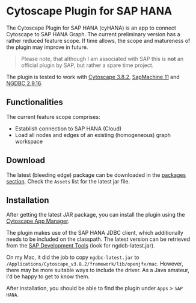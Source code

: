 # Cytoscape Plugin for SAP HANA
The Cytoscape Plugin for SAP HANA (cyHANA) is an app to connect Cytoscape to SAP HANA Graph. The current preliminary version has a rather reduced feature scope. If time allows, the scope and matureness of the plugin may improve in future.

> Please note, that although I am associated with SAP this is **not** an official plugin by SAP, but rather a spare time project.

The plugin is tested to work with [Cytoscape 3.8.2](https://cytoscape.org/), [SapMachine 11](https://sap.github.io/SapMachine/) and [NGDBC 2.9.16](https://tools.hana.ondemand.com/#hanatools).

## Functionalities
The current feature scope comprises:
- Establish connection to SAP HANA (Cloud)
- Load all nodes and edges of an existing (homogeneous) graph workspace

## Download
The latest (bleeding edge) package can be downloaded in the [packages section](https://github.com/mkemeter/cyHANA/packages). Check the `Assets` list for the latest jar file.

## Installation
After getting the latest JAR package, you can install the plugin using the [Cytoscape App Manager](http://manual.cytoscape.org/en/stable/App_Manager.html). 

The plugin makes use of the SAP HANA JDBC client, which additionally needs to be included on the classpath. The latest version can be retrieved from the [SAP Development Tools](https://tools.hana.ondemand.com/#hanatools) (look for ngdcb-latest.jar).

On my Mac, it did the job to copy `ngdbc-latest.jar` to `/Applications/Cytoscape_v3.8.2/framework/lib/openjfx/mac`. However, there may be more suitable ways to include the driver. As a Java amateur, I'd be happy to get to know them.

After installation, you should be able to find the plugin under `Apps` > `SAP HANA`.